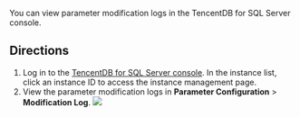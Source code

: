 
You can view parameter modification logs in the TencentDB for SQL Server console.

## Directions
1. Log in to the [TencentDB for SQL Server console](https://console.cloud.tencent.com/sqlserver). In the instance list, click an instance ID to access the instance management page.
2. View the parameter modification logs in **Parameter Configuration** > **Modification Log**.
![](https://main.qcloudimg.com/raw/42486eccc256a0428ba51836da50feac.png)
